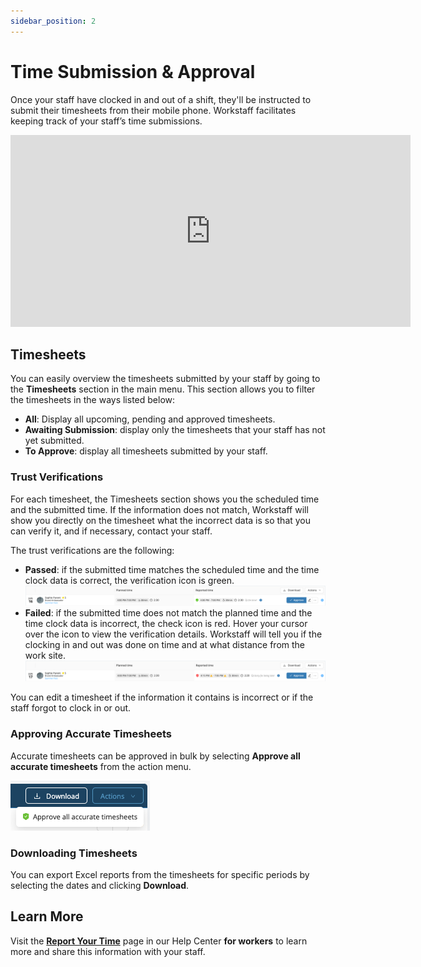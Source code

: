 ```yaml
---
sidebar_position: 2
---
```


# Time Submission & Approval

Once your staff have clocked in and out of a shift, they'll be instructed to submit their timesheets from their mobile phone. Workstaff facilitates keeping track of your staff’s time submissions.

<iframe width="640" height="307" src="https://www.loom.com/embed/ede1b52e741545018b3bc2931d3b80d9" frameborder="0" webkitallowfullscreen mozallowfullscreen allowfullscreen></iframe>

## Timesheets 
You can easily overview the timesheets submitted by your staff by going to the **Timesheets** section in the main menu.
This section allows you to filter the timesheets in the ways listed below:
- **All**: Display all upcoming, pending and approved timesheets.
- **Awaiting Submission**: display only the timesheets that your staff has not yet submitted.
- **To Approve**: display all timesheets submitted by your staff.

### Trust Verifications 
For each timesheet, the Timesheets section shows you the scheduled time and the submitted time.
If the information does not match, Workstaff will show you directly on the timesheet what the incorrect data is so that you can verify it, and if necessary, contact your staff.

The trust verifications are the following:
- **Passed**: if the submitted time matches the scheduled time and the time clock data is correct, the verification icon is green.
![passed.png](./Images/passed-en.png)
- **Failed**: if the submitted time does not match the planned time and the time clock data is incorrect, the check icon is red. Hover your cursor over the icon to view the verification details. Workstaff will tell you if the clocking in and out was done on time and at what distance from the work site.
![failed.png](./Images/failed-en.png)

You can edit a timesheet if the information it contains is incorrect or if the staff forgot to clock in or out.

### Approving Accurate Timesheets 
Accurate timesheets can be approved in bulk by selecting **Approve all accurate timesheets** from the action menu.

![approve-accurate.png](./Images/approve-accurate.png)

### Downloading Timesheets 
You can export Excel reports from the timesheets for specific periods by selecting the dates and clicking **Download**. 

## Learn More
Visit the [**Report Your Time**](../../workers/manage-your-time/report-your-time.md) page in our Help Center **for workers** to learn more and share this information with your staff. 
